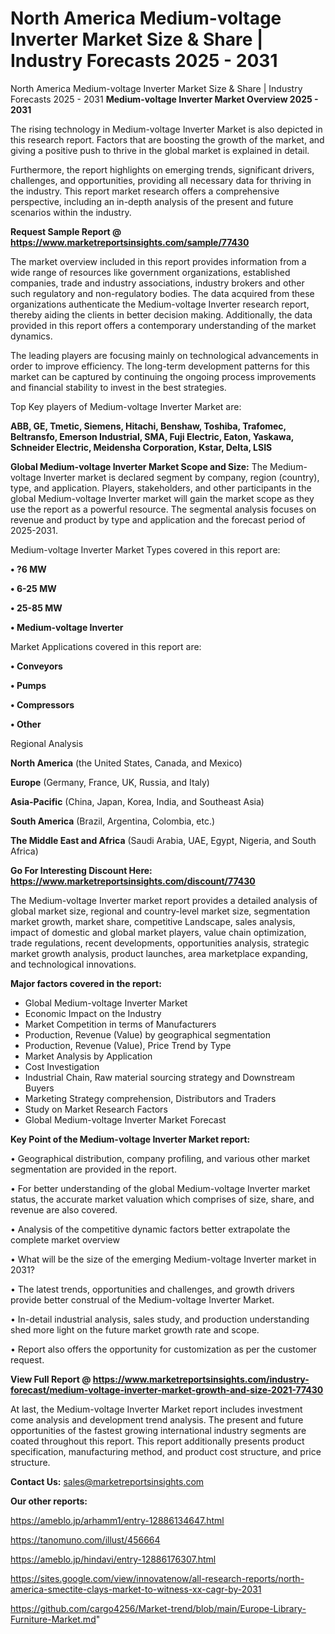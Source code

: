 # North America Medium-voltage Inverter Market Size & Share | Industry Forecasts 2025 - 2031
North America Medium-voltage Inverter Market Size & Share | Industry Forecasts 2025 - 2031
<Strong> Medium-voltage Inverter Market Overview 2025 - 2031</strong>

The rising technology in Medium-voltage Inverter Market is also depicted in this research report. Factors that are boosting the growth of the market, and giving a positive push to thrive in the global market is explained in detail.

Furthermore, the report highlights on emerging trends, significant drivers, challenges, and opportunities, providing all necessary data for thriving in the industry. This report market research offers a comprehensive perspective, including an in-depth analysis of the present and future scenarios within the industry.

<strong>Request Sample Report @ <a href=https://www.marketreportsinsights.com/sample/77430>https://www.marketreportsinsights.com/sample/77430</a></strong>

The market overview included in this report provides information from a wide range of resources like government organizations, established companies, trade and industry associations, industry brokers and other such regulatory and non-regulatory bodies. The data acquired from these organizations authenticate the Medium-voltage Inverter research report, thereby aiding the clients in better decision making. Additionally, the data provided in this report offers a contemporary understanding of the market dynamics.

The leading players are focusing mainly on technological advancements in order to improve efficiency. The long-term development patterns for this market can be captured by continuing the ongoing process improvements and financial stability to invest in the best strategies.

Top Key players of Medium-voltage Inverter Market are:

<strong>ABB, GE, Tmetic, Siemens, Hitachi, Benshaw, Toshiba, Trafomec, Beltransfo, Emerson Industrial, SMA, Fuji Electric, Eaton, Yaskawa, Schneider Electric, Meidensha Corporation, Kstar, Delta, LSIS</strong>

<strong><b>Global Medium-voltage Inverter Market Scope and Size:</b></strong>
The Medium-voltage Inverter market is declared segment by company, region (country), type, and application. Players, stakeholders, and other participants in the global Medium-voltage Inverter market will gain the market scope as they use the report as a powerful resource. The segmental analysis focuses on revenue and product by type and application and the forecast period of 2025-2031.

Medium-voltage Inverter Market Types covered in this report are:

<strong>• ?6 MW

• 6-25 MW

• 25-85 MW

• Medium-voltage Inverter</strong>

Market Applications covered in this report are:

<strong>• Conveyors

• Pumps

• Compressors

• Other</strong> 

Regional Analysis

<strong>North America</strong> (the United States, Canada, and Mexico)

<strong>Europe</strong> (Germany, France, UK, Russia, and Italy)

<strong>Asia-Pacific</strong> (China, Japan, Korea, India, and Southeast Asia)

<strong>South America</strong> (Brazil, Argentina, Colombia, etc.)

<strong>The Middle East and Africa</strong> (Saudi Arabia, UAE, Egypt, Nigeria, and South Africa)

<strong>Go For Interesting Discount Here: <a href=https://www.marketreportsinsights.com/discount/77430>https://www.marketreportsinsights.com/discount/77430</a></strong>

The Medium-voltage Inverter market report provides a detailed analysis of global market size, regional and country-level market size, segmentation market growth, market share, competitive Landscape, sales analysis, impact of domestic and global market players, value chain optimization, trade regulations, recent developments, opportunities analysis, strategic market growth analysis, product launches, area marketplace expanding, and technological innovations.

<strong><b>Major factors covered in the report:</b></strong>
<ul>
  <li>Global Medium-voltage Inverter Market </li>
  <li>Economic Impact on the Industry</li>
  <li>Market Competition in terms of Manufacturers</li>
  <li>Production, Revenue (Value) by geographical segmentation</li>
  <li>Production, Revenue (Value), Price Trend by Type</li>
  <li>Market Analysis by Application</li>
  <li>Cost Investigation</li>
  <li>Industrial Chain, Raw material sourcing strategy and Downstream Buyers</li>
  <li>Marketing Strategy comprehension, Distributors and Traders</li>
  <li>Study on Market Research Factors</li>
  <li>Global Medium-voltage Inverter Market Forecast</li>
</ul>

<strong><b>Key Point of the Medium-voltage Inverter Market report:</b></strong>

• Geographical distribution, company profiling, and various other market segmentation are provided in the report.

• For better understanding of the global Medium-voltage Inverter market status, the accurate market valuation which comprises of size, share, and revenue are also covered.

• Analysis of the competitive dynamic factors better extrapolate the complete market overview

• What will be the size of the emerging Medium-voltage Inverter market in 2031?

• The latest trends, opportunities and challenges, and growth drivers provide better construal of the Medium-voltage Inverter Market.

• In-detail industrial analysis, sales study, and production understanding shed more light on the future market growth rate and scope.

• Report also offers the opportunity for customization as per the customer request.

<strong><b>View Full Report @ <a href=https://www.marketreportsinsights.com/industry-forecast/medium-voltage-inverter-market-growth-and-size-2021-77430>https://www.marketreportsinsights.com/industry-forecast/medium-voltage-inverter-market-growth-and-size-2021-77430</a></b></strong>


At last, the Medium-voltage Inverter Market report includes investment come analysis and development trend analysis. The present and future opportunities of the fastest growing international industry segments are coated throughout this report. This report additionally presents product specification, manufacturing method, and product cost structure, and price structure.

<strong>Contact Us:</strong>
sales@marketreportsinsights.com

<strong>Our other reports:</strong>

<a href=https://ameblo.jp/arhamm1/entry-12886134647.html>https://ameblo.jp/arhamm1/entry-12886134647.html</a>

<a href=https://tanomuno.com/illust/456664>https://tanomuno.com/illust/456664</a>

<a href=https://ameblo.jp/hindavi/entry-12886176307.html>https://ameblo.jp/hindavi/entry-12886176307.html</a>

<a href=https://sites.google.com/view/innovatenow/all-research-reports/north-america-smectite-clays-market-to-witness-xx-cagr-by-2031>https://sites.google.com/view/innovatenow/all-research-reports/north-america-smectite-clays-market-to-witness-xx-cagr-by-2031</a>

<a href=https://github.com/cargo4256/Market-trend/blob/main/Europe-Library-Furniture-Market.md>https://github.com/cargo4256/Market-trend/blob/main/Europe-Library-Furniture-Market.md</a>"
